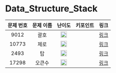 # Data_Structure_Stack



|문제 번호|문제 이름|난이도|키포인트|링크|
|:---:|:---:|:---:|:---:|:---:|
|9012|괄호|<img src="https://d2gd6pc034wcta.cloudfront.net/tier/7.svg" width="20" height="20"/>||[링크](https://github.com/Ian0121/baekjoon/blob/main/solution/Data_Structure_Stack/9012.cpp)|
|10773|제로|<img src="https://d2gd6pc034wcta.cloudfront.net/tier/7.svg" width="20" height="20"/>||[링크](https://github.com/Ian0121/baekjoon/blob/main/solution/Data_Structure_Stack/10773.cpp)|
|2493|탑|<img src="https://d2gd6pc034wcta.cloudfront.net/tier/11.svg" width="20" height="20"/>||[링크](https://github.com/Ian0121/baekjoon/blob/main/solution/Data_Structure_Stack/2493.cpp)|
|17298|오큰수|<img src="https://d2gd6pc034wcta.cloudfront.net/tier/12.svg" width="20" height="20"/>||[링크](https://github.com/Ian0121/baekjoon/blob/main/solution/Data_Structure_Stack/17298.cpp)|
